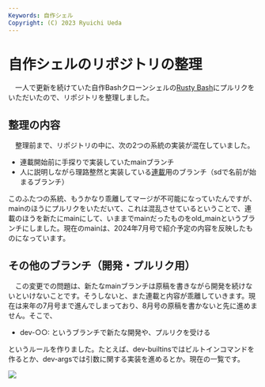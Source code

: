 ```yaml
---
Keywords: 自作シェル
Copyright: (C) 2023 Ryuichi Ueda
---
```


# 自作シェルのリポジトリの整理

　一人で更新を続けていた自作Bashクローンシェルの[Rusty Bash](https://github.com/shellgei/rusty_bash)にプルリクをいただいたので、リポジトリを整理しました。

## 整理の内容

　整理前まで、リポジトリの中に、次の2つの系統の実装が混在していました。

* 連載開始前に手探りで実装していたmainブランチ
* 人に説明しながら理路整然と実装している[連載](/?page=sd_rusty_bash)用のブランチ（sdで名前が始まるブランチ）

このふたつの系統、もうかなり乖離してマージが不可能になっていたんですが、mainのほうにプルリクをいただいて、これは混乱させているということで、連載のほうを新たにmainにして、いままでmainだったものをold_mainというブランチにしました。現在のmainは、2024年7月号で紹介予定の内容を反映したものになっています。

## その他のブランチ（開発・プルリク用）

　この変更での問題は、新たなmainブランチは原稿を書きながら開発を続けないといけないことです。そうしないと、また連載と内容が乖離していきます。現在は来年の7月号まで進んでしまっており、8月号の原稿を書かないと先に進めません。そこで、

* dev-○○: というブランチで新たな開発や、プルリクを受ける

というルールを作りました。たとえば、dev-builtinsではビルトインコマンドを作るとか、dev-argsでは引数に関する実装を進めるとか。現在の一覧です。

<img src="https://mi.shellgei.org/files/fd605cc7-8c22-48a9-8a23-48402dcaa58e" />


